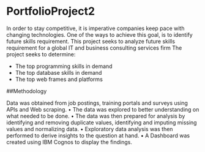 # PortfolioProject2

In order to stay competitive, it is imperative companies keep pace with changing technologies.
One of the ways to achieve this goal, is to identify future skills requirement.
This project seeks to analyze future skills requirement for a global IT and business consulting services firm
The project seeks to determine:
* The top programming skills in demand
* The top database skills in demand
* The top web frames and platforms

##Methodology

Data was obtained from job postings, training portals and surveys using APIs and Web scraping.
• The data was explored to better understanding on what
needed to be done.
• The data was then prepared for analysis by identifying and
removing duplicate values, identifying and imputing
missing values and normalizing data.
• Exploratory data analysis was then performed to derive
insights to the question at hand.
• A Dashboard was created using IBM Cognos to display the
findings.
